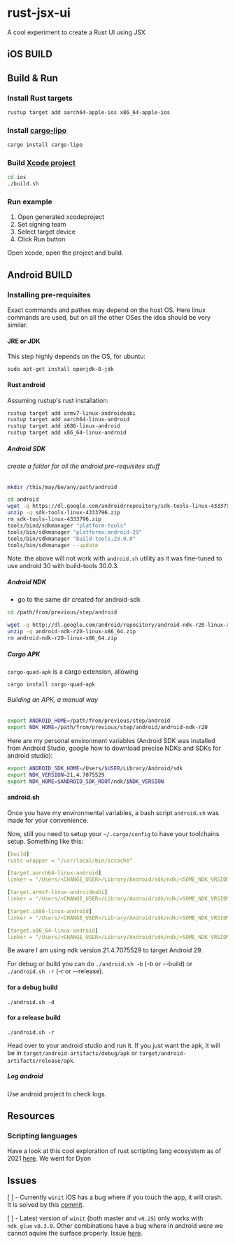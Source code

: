 # rust-jsx-ui

A cool experiment to create a Rust UI using JSX

## iOS BUILD

## Build & Run

### Install Rust targets

```bash
rustup target add aarch64-apple-ios x86_64-apple-ios
```

### Install [cargo-lipo](https://github.com/TimNN/cargo-lipo)

```bash
cargo install cargo-lipo
```

### Build [Xcode project](https://github.com/yonaskolb/XcodeGen)

```bash
cd ios
./build.sh
```

### Run example

1. Open generated xcodeproject
1. Set signing team
1. Select target device
1. Click Run button

Open xcode, open the project and build.

## Android BUILD

### Installing pre-requisites

Exact commands and pathes may depend on the host OS. Here linux commands are used, but on all the other OSes the idea should be very similar.

#### JRE or JDK

This step highly depends on the OS, for ubuntu:

`sudo apt-get install openjdk-8-jdk`

#### Rust android

Assuming rustup's rust installation:

```bash
rustup target add armv7-linux-androideabi
rustup target add aarch64-linux-android
rustup target add i686-linux-android
rustup target add x86_64-linux-android
```

##### Android SDK

###### create a folder for all the android pre-requisites stuff

```bash
mkdir /this/may/be/any/path/android

cd android
wget -q https://dl.google.com/android/repository/sdk-tools-linux-4333796.zip
unzip -q sdk-tools-linux-4333796.zip
rm sdk-tools-linux-4333796.zip
tools/bind/sdkmanager "platform-tools"
tools/bin/sdkmanager "platforms;android-29"
tools/bin/sdkmanager "build-tools;29.0.0"
tools/bin/sdkmanager --update
```

Note: the above will not work with `android.sh` utility as it was fine-tuned to use android 30 with build-tools 30.0.3.

##### Android NDK

- go to the same dir created for android-sdk

```bash
cd /path/from/previous/step/android

wget -q http://dl.google.com/android/repository/android-ndk-r20-linux-x86_64.zip
unzip -q android-ndk-r20-linux-x86_64.zip
rm android-ndk-r20-linux-x86_64.zip
```

##### Cargo APK

`cargo-quad-apk` is a cargo extension, allowing

`cargo install cargo-quad-apk`

###### Building an APK, a manual way

```bash
export ANDROID_HOME=/path/from/previous/step/android
export NDK_HOME=/path/from/previous/step/android/android-ndk-r20
```

Here are my personal environment variables (Android SDK was installed from Android Studio, google how to download precise NDKs and SDKs for android studio):

```bash
export ANDROID_SDK_HOME=/Users/$USER/Library/Android/sdk
export NDK_VERSION=21.4.7075529
export NDK_HOME=$ANDROID_SDK_ROOT/ndk/$NDK_VERSION
```

#### android.sh

Once you have my environmental variables, a bash script `android.sh` was made for your convenience.

Now, still you need to setup your `~/.cargo/config` to have your toolchains setup. Something like this:

```yaml
[build]
rustc-wrapper = "/usr/local/bin/sccache"

[target.aarch64-linux-android]
linker = "/Users/<CHANGE_USER>/Library/Android/sdk/ndk/<SOME_NDK_VRSION>/toolchains/llvm/prebuilt/darwin-x86_64/bin/aarch64-linux-android29-clang++"

[target.armv7-linux-androideabi]
linker = "/Users/<CHANGE_USER>/Library/Android/sdk/ndk/<SOME_NDK_VRSION>/toolchains/llvm/prebuilt/darwin-x86_64/bin/armv7a-linux-androideabi29-clang++"

[target.i686-linux-android]
linker = "/Users/<CHANGE_USER>/Library/Android/sdk/ndk/<SOME_NDK_VRSION>/toolchains/llvm/prebuilt/darwin-x86_64/bin/i686-linux-android29-clang++"

[target.x86_64-linux-android]
linker = "/Users/<CHANGE_USER>/Library/Android/sdk/ndk/<SOME_NDK_VRSION>/toolchains/llvm/prebuilt/darwin-x86_64/bin/x86_64-linux-android29-clang++"
```

Be aware I am using ndk version 21.4.7075529 to target Android 29.

For debug or build you can do `./android.sh -b` (-b or --build) or `./android.sh -r` (-r or --release).

#### for a debug build

`./android.sh -d`

#### for a release build

`./android.sh -r`

Head over to your android studio and run it. If you just want the apk, it will be in `target/android-artifacts/debug/apk` or `target/android-artifacts/release/apk`.

##### Log android

Use android project to check logs.

## Resources

### Scripting languages

Have a look at this cool exploration of rust scrtipting lang ecosystem as of 2021 [here](https://www.boringcactus.com/2020/09/16/survey-of-rust-embeddable-scripting-languages.html#duckscript).
We went for Dyon

## Issues

[ ] - Currently `winit` iOS has a bug where if you touch the app, it will crash. It is solved by this [commit](https://github.com/nmpribeiro/winit/commit/665e8baab87f4b6c44952e5e0bf81848107c33b1).

[ ] - Latest version of `winit` (both master and `v0.25`) only works with `ndk_glue` `v0.3.0`. Other combinations have a bug where in android were we cannot aquire the surface properly. Issue [here](https://github.com/rust-windowing/winit/issues/1986).
